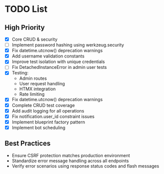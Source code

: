 # TODO List
## High Priority
- [x] Core CRUD & security
- [ ] Implement password hashing using werkzeug.security
- [x] Fix datetime.utcnow() deprecation warnings
- [x] Add username validation constants
- [x] Improve test isolation with unique credentials
- [ ] Fix DetachedInstanceError in admin user tests
- [x] Testing:
  - Admin routes
  - User request handling
  - HTMX integration
  - Rate limiting
- [x] Fix datetime.utcnow() deprecation warnings
- [x] Complete CRUD test coverage
- [x] Add audit logging for all operations
- [x] Fix notification.user_id constraint issues
- [x] Implement blueprint factory pattern
- [x] Implement bot scheduling

## Best Practices
- Ensure CSRF protection matches production environment
- Standardize error message handling across all endpoints
- Verify error scenarios using response status codes and flash messages

